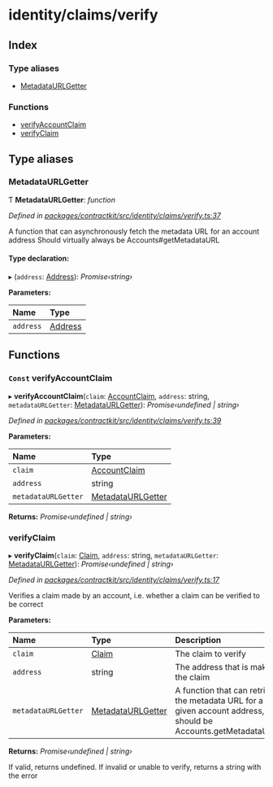 # identity/claims/verify

## Index

### Type aliases

* [MetadataURLGetter](_identity_claims_verify_.md#metadataurlgetter)

### Functions

* [verifyAccountClaim](_identity_claims_verify_.md#const-verifyaccountclaim)
* [verifyClaim](_identity_claims_verify_.md#verifyclaim)

## Type aliases

### MetadataURLGetter

Ƭ **MetadataURLGetter**: _function_

_Defined in_ [_packages/contractkit/src/identity/claims/verify.ts:37_](https://github.com/celo-org/celo-monorepo/blob/master/packages/contractkit/src/identity/claims/verify.ts#L37)

A function that can asynchronously fetch the metadata URL for an account address Should virtually always be Accounts\#getMetadataURL

#### Type declaration:

▸ \(`address`: [Address](_base_.md#address)\): _Promise‹string›_

**Parameters:**

| Name | Type |
| :--- | :--- |
| `address` | [Address](_base_.md#address) |

## Functions

### `Const` verifyAccountClaim

▸ **verifyAccountClaim**\(`claim`: [AccountClaim](_identity_claims_account_.md#accountclaim), `address`: string, `metadataURLGetter`: [MetadataURLGetter](_identity_claims_verify_.md#metadataurlgetter)\): _Promise‹undefined \| string›_

_Defined in_ [_packages/contractkit/src/identity/claims/verify.ts:39_](https://github.com/celo-org/celo-monorepo/blob/master/packages/contractkit/src/identity/claims/verify.ts#L39)

**Parameters:**

| Name | Type |
| :--- | :--- |
| `claim` | [AccountClaim](_identity_claims_account_.md#accountclaim) |
| `address` | string |
| `metadataURLGetter` | [MetadataURLGetter](_identity_claims_verify_.md#metadataurlgetter) |

**Returns:** _Promise‹undefined \| string›_

### verifyClaim

▸ **verifyClaim**\(`claim`: [Claim](_identity_claims_claim_.md#claim), `address`: string, `metadataURLGetter`: [MetadataURLGetter](_identity_claims_verify_.md#metadataurlgetter)\): _Promise‹undefined \| string›_

_Defined in_ [_packages/contractkit/src/identity/claims/verify.ts:17_](https://github.com/celo-org/celo-monorepo/blob/master/packages/contractkit/src/identity/claims/verify.ts#L17)

Verifies a claim made by an account, i.e. whether a claim can be verified to be correct

**Parameters:**

| Name | Type | Description |
| :--- | :--- | :--- |
| `claim` | [Claim](_identity_claims_claim_.md#claim) | The claim to verify |
| `address` | string | The address that is making the claim |
| `metadataURLGetter` | [MetadataURLGetter](_identity_claims_verify_.md#metadataurlgetter) | A function that can retrieve the metadata URL for a given account address,                          should be Accounts.getMetadataURL\(\) |

**Returns:** _Promise‹undefined \| string›_

If valid, returns undefined. If invalid or unable to verify, returns a string with the error

